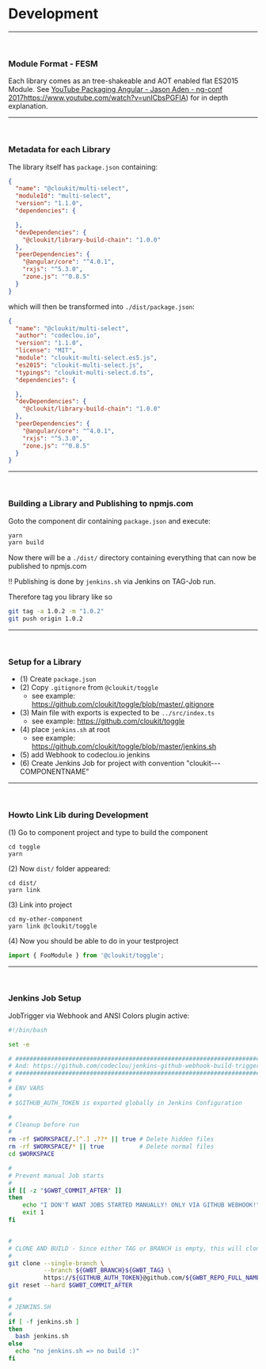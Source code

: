 # Development

-----

&nbsp;

### Module Format - FESM

Each library comes as an tree-shakeable and AOT enabled flat ES2015 Module.
See [YouTube Packaging Angular - Jason Aden - ng-conf 2017]()https://www.youtube.com/watch?v=unICbsPGFIA) for in depth explanation.

-----

&nbsp;

### Metadata for each Library

The library itself has `package.json` containing:

```json
{
  "name": "@cloukit/multi-select",
  "moduleId": "multi-select",
  "version": "1.1.0",
  "dependencies": {

  },
  "devDependencies": {
    "@cloukit/library-build-chain": "1.0.0"
  },
  "peerDependencies": {
    "@angular/core": "^4.0.1",
    "rxjs": "^5.3.0",
    "zone.js": "^0.8.5"
  }
}
```

which will then be transformed into `./dist/package.json`:

```json
{
  "name": "@cloukit/multi-select",
  "author": "codeclou.io",
  "version": "1.1.0",
  "license": "MIT",
  "module": "cloukit-multi-select.es5.js",
  "es2015": "cloukit-multi-select.js",
  "typings": "cloukit-multi-select.d.ts",
  "dependencies": {

  },
  "devDependencies": {
    "@cloukit/library-build-chain": "1.0.0"
  },
  "peerDependencies": {
    "@angular/core": "^4.0.1",
    "rxjs": "^5.3.0",
    "zone.js": "^0.8.5"
  }
}
```

-----

&nbsp;

### Building a Library and Publishing to npmjs.com

Goto the component dir containing `package.json` and execute:

```bash
yarn
yarn build
```

Now there will be a `./dist/` directory containing everything that can now be published to npmjs.com

:bangbang: Publishing is done by `jenkins.sh` via Jenkins on TAG-Job run.

Therefore tag you library like so

```bash
git tag -a 1.0.2 -m "1.0.2"
git push origin 1.0.2
```

-----

&nbsp;

### Setup for a Library

  * (1) Create `package.json`
  * (2) Copy `.gitignore` from `@cloukit/toggle`
    * see example: https://github.com/cloukit/toggle/blob/master/.gitignore
  * (3) Main file with exports is expected to be `../src/index.ts`
    * see example: https://github.com/cloukit/toggle
  * (4) place `jenkins.sh` at root
    * see example: https://github.com/cloukit/toggle/blob/master/jenkins.sh
  * (5) add Webhook to codeclou.io jenkins
  * (6) Create Jenkins Job for project with convention "cloukit---COMPONENTNAME"

-----


&nbsp;

### Howto Link Lib during Development

(1) Go to component project and type to build the component

```
cd toggle
yarn
```

(2) Now `dist/` folder appeared:

```
cd dist/
yarn link
```

(3) Link into project


```
cd my-other-component
yarn link @cloukit/toggle
```

(4) Now you should be able to do in your testproject

```typescript
import { FooModule } from '@cloukit/toggle';
```

-----

&nbsp;

### Jenkins Job Setup

JobTrigger via Webhook and ANSI Colors plugin active:

```bash
#!/bin/bash

set -e

# ############################################################################# #
# And: https://github.com/codeclou/jenkins-github-webhook-build-trigger-plugin  #
# ############################################################################# #
#
# ENV VARS
#
# $GITHUB_AUTH_TOKEN is exported globally in Jenkins Configuration

#
# Cleanup before run
#
rm -rf $WORKSPACE/.[^.] .??* || true # Delete hidden files
rm -rf $WORKSPACE/* || true          # Delete normal files
cd $WORKSPACE

#
# Prevent manual Job starts
#
if [[ -z "$GWBT_COMMIT_AFTER" ]]
then
    echo "I DON'T WANT JOBS STARTED MANUALLY! ONLY VIA GITHUB WEBHOOK!"
    exit 1
fi


#
# CLONE AND BUILD - Since either TAG or BRANCH is empty, this will clone all tags and branches
#
git clone --single-branch \
          --branch ${GWBT_BRANCH}${GWBT_TAG} \
          https://${GITHUB_AUTH_TOKEN}@github.com/${GWBT_REPO_FULL_NAME}.git .
git reset --hard $GWBT_COMMIT_AFTER

#
# JENKINS.SH
#
if [ -f jenkins.sh ]
then
  bash jenkins.sh
else
  echo "no jenkins.sh => no build :)"
fi
```
